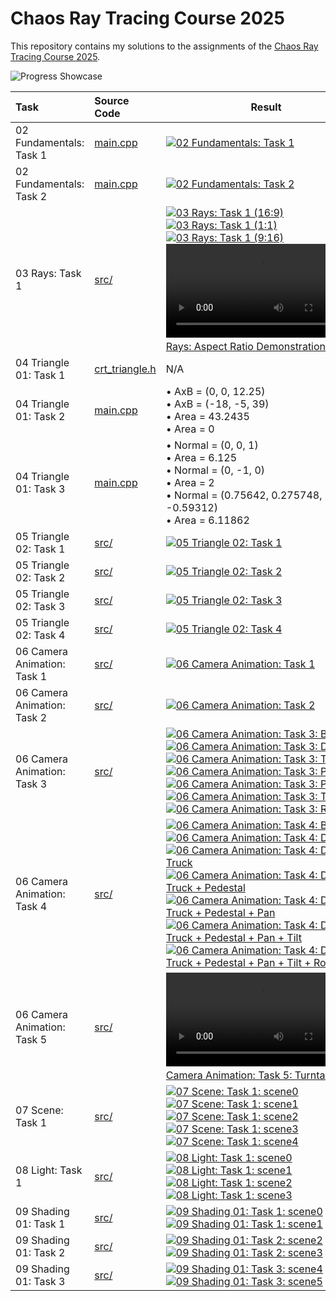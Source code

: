 # Chaos Ray Tracing Course 2025

This repository contains my solutions to the assignments of the [Chaos Ray Tracing Course 2025](https://github.com/VladislavVulchevChaos/ChaosRayTracingCourse2025).

![Progress Showcase](results/png/09-03-reflective-scene5.png)

| Task                        | Source Code                                                                                                                  | Result                                                                                                                                                                                                                                                                                                                                                                                                                                                                                                                                                                                                                                                                                                                                                                                                                                                                                                                                                                                                                                                                                                                                                                                                                                                                                                                                                                                                                                                                      |
| :-------------------------- | :--------------------------------------------------------------------------------------------------------------------------- | --------------------------------------------------------------------------------------------------------------------------------------------------------------------------------------------------------------------------------------------------------------------------------------------------------------------------------------------------------------------------------------------------------------------------------------------------------------------------------------------------------------------------------------------------------------------------------------------------------------------------------------------------------------------------------------------------------------------------------------------------------------------------------------------------------------------------------------------------------------------------------------------------------------------------------------------------------------------------------------------------------------------------------------------------------------------------------------------------------------------------------------------------------------------------------------------------------------------------------------------------------------------------------------------------------------------------------------------------------------------------------------------------------------------------------------------------------------------------- |
| 02 Fundamentals: Task 1     | [main.cpp](https://github.com/bvpav/chaos-ray-tracing-course-2025/blob/02-01-rectangle-grid/src/main.cpp)                    | [![02 Fundamentals: Task 1](results/png/02-01-rectangle-grid.png)](results/ppm/02-01-rectangle-grid.ppm)                                                                                                                                                                                                                                                                                                                                                                                                                                                                                                                                                                                                                                                                                                                                                                                                                                                                                                                                                                                                                                                                                                                                                                                                                                                                                                                                                                    |
| 02 Fundamentals: Task 2     | [main.cpp](https://github.com/bvpav/chaos-ray-tracing-course-2025/blob/02-02-circle/src/main.cpp)                            | [![02 Fundamentals: Task 2](results/png/02-02-circle.png)](results/ppm/02-02-circle.ppm)                                                                                                                                                                                                                                                                                                                                                                                                                                                                                                                                                                                                                                                                                                                                                                                                                                                                                                                                                                                                                                                                                                                                                                                                                                                                                                                                                                                    |
| 03 Rays: Task 1             | [src/](https://github.com/bvpav/chaos-ray-tracing-course-2025/tree/03-01-camera-rays/src)                                    | [![03 Rays: Task 1 (16:9)](results/png/03-01-camera-rays-16x9.png)](results/ppm/03-01-camera-rays-16x9.ppm)<br>[![03 Rays: Task 1 (1:1)](results/png/03-01-camera-rays-1x1.png)](results/ppm/03-01-camera-rays-1x1.ppm)<br>[![03 Rays: Task 1 (9:16)](results/png/03-01-camera-rays-9x16.png)](results/ppm/03-01-camera-rays-9x16.ppm)<br>[![03 Rays: Aspect Ratio Demonstration](results/vid/03-01-aspect-ratio-animation.mp4)](results/vid/03-01-aspect-ratio-animation.mp4)                                                                                                                                                                                                                                                                                                                                                                                                                                                                                                                                                                                                                                                                                                                                                                                                                                                                                                                                                                                              |
| 04 Triangle 01: Task 1      | [crt_triangle.h](https://github.com/bvpav/chaos-ray-tracing-course-2025/blob/04-01-triangle-primitive/src/crt_triangle.h)    | N/A                                                                                                                                                                                                                                                                                                                                                                                                                                                                                                                                                                                                                                                                                                                                                                                                                                                                                                                                                                                                                                                                                                                                                                                                                                                                                                                                                                                                                                                                         |
| 04 Triangle 01: Task 2      | [main.cpp](https://github.com/bvpav/chaos-ray-tracing-course-2025/blob/04-02-vector-cross-product-calculations/src/main.cpp) | • AxB = (0, 0, 12.25)<br>• AxB = (-18, -5, 39)<br>• Area = 43.2435<br>• Area = 0                                                                                                                                                                                                                                                                                                                                                                                                                                                                                                                                                                                                                                                                                                                                                                                                                                                                                                                                                                                                                                                                                                                                                                                                                                                                                                                                                                                            |
| 04 Triangle 01: Task 3      | [main.cpp](https://github.com/bvpav/chaos-ray-tracing-course-2025/blob/04-03-triangle-calculations/src/main.cpp)             | • Normal = (0, 0, 1) <br> • Area = 6.125 <br> • Normal = (0, -1, 0) <br> • Area = 2 <br> • Normal = (0.75642, 0.275748, -0.59312) <br> • Area = 6.11862                                                                                                                                                                                                                                                                                                                                                                                                                                                                                                                                                                                                                                                                                                                                                                                                                                                                                                                                                                                                                                                                                                                                                                                                                                                                                                                     |
| 05 Triangle 02: Task 1      | [src/](https://github.com/bvpav/chaos-ray-tracing-course-2025/tree/05-01-given-triangle-intersection/src)                    | [![05 Triangle 02: Task 1](results/png/05-01-given-triangle-intersection.png)](results/ppm/05-01-given-triangle-intersection.ppm)                                                                                                                                                                                                                                                                                                                                                                                                                                                                                                                                                                                                                                                                                                                                                                                                                                                                                                                                                                                                                                                                                                                                                                                                                                                                                                                                           |
| 05 Triangle 02: Task 2      | [src/](https://github.com/bvpav/chaos-ray-tracing-course-2025/tree/05-02-custom-triangle-intersection/src)                   | [![05 Triangle 02: Task 2](results/png/05-02-custom-triangle-intersection.png)](results/ppm/05-02-custom-triangle-intersection.ppm)                                                                                                                                                                                                                                                                                                                                                                                                                                                                                                                                                                                                                                                                                                                                                                                                                                                                                                                                                                                                                                                                                                                                                                                                                                                                                                                                         |
| 05 Triangle 02: Task 3      | [src/](https://github.com/bvpav/chaos-ray-tracing-course-2025/tree/05-03-many-triangles/src)                                 | [![05 Triangle 02: Task 3](results/png/05-03-many-triangles.png)](results/ppm/05-03-many-triangles.ppm)                                                                                                                                                                                                                                                                                                                                                                                                                                                                                                                                                                                                                                                                                                                                                                                                                                                                                                                                                                                                                                                                                                                                                                                                                                                                                                                                                                     |
| 05 Triangle 02: Task 4      | [src/](https://github.com/bvpav/chaos-ray-tracing-course-2025/tree/05-04-teapot/src)                                         | [![05 Triangle 02: Task 4](results/png/05-04-teapot.png)](results/ppm/05-04-teapot.ppm)                                                                                                                                                                                                                                                                                                                                                                                                                                                                                                                                                                                                                                                                                                                                                                                                                                                                                                                                                                                                                                                                                                                                                                                                                                                                                                                                                                                     |
| 06 Camera Animation: Task 1 | [src/](https://github.com/bvpav/chaos-ray-tracing-course-2025/tree/06-01-pan/src)                                            | [![06 Camera Animation: Task 1](results/png/06-01-pan.png)](results/ppm/06-01-pan.ppm)                                                                                                                                                                                                                                                                                                                                                                                                                                                                                                                                                                                                                                                                                                                                                                                                                                                                                                                                                                                                                                                                                                                                                                                                                                                                                                                                                                                      |
| 06 Camera Animation: Task 2 | [src/](https://github.com/bvpav/chaos-ray-tracing-course-2025/tree/06-02-translated-camera/src)                              | [![06 Camera Animation: Task 2](results/png/06-02-translated-camera.png)](results/ppm/06-02-translated-camera.ppm)                                                                                                                                                                                                                                                                                                                                                                                                                                                                                                                                                                                                                                                                                                                                                                                                                                                                                                                                                                                                                                                                                                                                                                                                                                                                                                                                                          |
| 06 Camera Animation: Task 3 | [src/](https://github.com/bvpav/chaos-ray-tracing-course-2025/tree/06-03-camera-animation/src)                               | [![06 Camera Animation: Task 3: Before](results/png/06-03-camera-animation-before.png "Before")](results/ppm/06-03-camera-animation-before.ppm)<br>[![06 Camera Animation: Task 3: Dolly](results/png/06-03-camera-animation-dolly.png "Dolly")](results/ppm/06-03-camera-animation-dolly.ppm)<br>[![06 Camera Animation: Task 3: Truck](results/png/06-03-camera-animation-truck.png "Truck")](results/ppm/06-03-camera-animation-truck.ppm)<br>[![06 Camera Animation: Task 3: Pedestal](results/png/06-03-camera-animation-pedestal.png "Pedestal")](results/ppm/06-03-camera-animation-pedestal.ppm)<br>[![06 Camera Animation: Task 3: Pan](results/png/06-03-camera-animation-pan.png "Pan")](results/ppm/06-03-camera-animation-pan.ppm)<br>[![06 Camera Animation: Task 3: Tilt](results/png/06-03-camera-animation-tilt.png "Tilt")](results/ppm/06-03-camera-animation-tilt.ppm)<br>[![06 Camera Animation: Task 3: Roll](results/png/06-03-camera-animation-roll.png "Roll")](results/ppm/06-03-camera-animation-roll.ppm)                                                                                                                                                                                                                                                                                                                                                                                                                                       |
| 06 Camera Animation: Task 4 | [src/](https://github.com/bvpav/chaos-ray-tracing-course-2025/tree/06-04-camera-animation/src)                               | [![06 Camera Animation: Task 4: Before](results/png/06-04-camera-animation.png "Before")](results/ppm/06-04-camera-animation.ppm)<br>[![06 Camera Animation: Task 4: Dolly](results/png/06-04-camera-animation-dolly.png "Dolly")](results/png/06-04-camera-animation-dolly.ppm)<br>[![06 Camera Animation: Task 4: Dolly + Truck](results/png/06-04-camera-animation-dolly-truck.png "Dolly + Truck")](results/png/06-04-camera-animation-dolly-truck.ppm)<br>[![06 Camera Animation: Task 4: Dolly + Truck + Pedestal](results/png/06-04-camera-animation-dolly-truck-pedestal.png "Dolly + Truck + Pedestal")](results/png/06-06-camera-animation-dolly-truck-pedestal.ppm)<br>[![06 Camera Animation: Task 4: Dolly + Truck + Pedestal + Pan](results/png/06-04-camera-animation-dolly-truck-pedestal-pan.png "Dolly + Truck + Pedestal + Pan")](results/png/06-04-camera-animation-dolly-truck-pedestal-pan.ppm)<br>[![06 Camera Animation: Task 4: Dolly + Truck + Pedestal + Pan + Tilt](results/png/06-04-camera-animation-dolly-truck-pedestal-pan-tilt.png "Dolly + Truck + Pedestal + Pan + Tilt")](results/png/06-04-camera-animation-dolly-truck-pedestal-pan-tilt.ppm)<br>[![06 Camera Animation: Task 4: Dolly + Truck + Pedestal + Pan + Tilt + Roll](results/png/06-04-camera-animation-dolly-truck-pedestal-pan-tilt-roll.png "Dolly + Truck + Pedestal + Pan + Tilt + Roll")](results/png/06-04-camera-animation-dolly-truck-pedestal-pan-tilt-roll.ppm) |
| 06 Camera Animation: Task 5 | [src/](https://github.com/bvpav/chaos-ray-tracing-course-2025/tree/06-05-turntable/src)                                      | [![06 Camera Animation: Task 5: Turntable](results/vid/06-05-turntable.mp4)](results/vid/06-05-turntable.mp4)                                                                                                                                                                                                                                                                                                                                                                                                                                                                                                                                                                                                                                                                                                                                                                                                                                                                                                                                                                                                                                                                                                                                                                                                                                                                                                                                                               |
| 07 Scene: Task 1            | [src/](https://github.com/bvpav/chaos-ray-tracing-course-2025/tree/07-01-scene/src)                                          | [![07 Scene: Task 1: scene0](results/png/07-01-scene-scene0.png)](results/ppm/07-01-scene-scene0.ppm)<br>[![07 Scene: Task 1: scene1](results/png/07-01-scene-scene1.png)](results/ppm/07-01-scene-scene1.ppm)<br>[![07 Scene: Task 1: scene2](results/png/07-01-scene-scene2.png)](results/ppm/07-01-scene-scene2.ppm)<br>[![07 Scene: Task 1: scene3](results/png/07-01-scene-scene3.png)](results/ppm/07-01-scene-scene3.ppm)<br>[![07 Scene: Task 1: scene4](results/png/07-01-scene-scene4.png)](results/ppm/07-01-scene-scene4.ppm)                                                                                                                                                                                                                                                                                                                                                                                                                                                                                                                                                                                                                                                                                                                                                                                                                                                                                                                                   |
| 08 Light: Task 1            | [src/](https://github.com/bvpav/chaos-ray-tracing-course-2025/tree/08-01-light/src)                                          | [![08 Light: Task 1: scene0](results/png/08-01-light-scene0.png)](results/ppm/08-01-light-scene0.ppm)<br>[![08 Light: Task 1: scene1](results/png/08-01-light-scene1.png)](results/ppm/08-01-light-scene1.ppm)<br>[![08 Light: Task 1: scene2](results/png/08-01-light-scene2.png)](results/ppm/08-01-light-scene2.ppm)<br>[![08 Light: Task 1: scene3](results/png/08-01-light-scene3.png)](results/ppm/08-01-light-scene3.ppm)                                                                                                                                                                                                                                                                                                                                                                                                                                                                                                                                                                                                                                                                                                                                                                                                                                                                                                                                                                                                                                            |
| 09 Shading 01: Task 1       | [src/](https://github.com/bvpav/chaos-ray-tracing-course-2025/tree/09-01-barycentric-coordinates/src)                        | [![09 Shading 01: Task 1: scene0](results/png/09-01-barycentric-coordinates-scene0.png)](results/ppm/09-01-barycentric-coordinates-scene0.ppm)<br>[![09 Shading 01: Task 1: scene1](results/png/09-01-barycentric-coordinates-scene1.png)](results/ppm/09-01-barycentric-coordinates-scene1.ppm)                                                                                                                                                                                                                                                                                                                                                                                                                                                                                                                                                                                                                                                                                                                                                                                                                                                                                                                                                                                                                                                                                                                                                                            |
| 09 Shading 01: Task 2       | [src/](https://github.com/bvpav/chaos-ray-tracing-course-2025/tree/09-02-diffuse-smooth-shading/src)                         | [![09 Shading 01: Task 2: scene2](results/png/09-02-diffuse-smooth-shading-scene2.png)](results/ppm/09-02-diffuse-smooth-shading-scene2.ppm)<br>[![09 Shading 01: Task 2: scene3](results/png/09-02-diffuse-smooth-shading-scene3.png)](results/ppm/09-02-diffuse-smooth-shading-scene3.ppm)                                                                                                                                                                                                                                                                                                                                                                                                                                                                                                                                                                                                                                                                                                                                                                                                                                                                                                                                                                                                                                                                                                                                                                                |
| 09 Shading 01: Task 3       | [src/](https://github.com/bvpav/chaos-ray-tracing-course-2025/tree/09-03-reflective/src)                                     | [![09 Shading 01: Task 3: scene4](results/png/09-03-reflective-scene4.png)](results/ppm/09-03-reflective-scene4.ppm)<br>[![09 Shading 01: Task 3: scene5](results/png/09-03-reflective-scene5.png)](results/ppm/09-03-reflective-scene5.ppm)                                                                                                                                                                                                                                                                                                                                                                                                                                                                                                                                                                                                                                                                                                                                                                                                                                                                                                                                                                                                                                                                                                                                                                                                                                |

